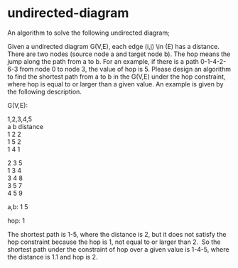 # undirected-diagram

An algorithm to solve the following undirected diagram;

Given a undirected diagram G(V,E), each edge (i,j) \in (E) has a distance. There are two nodes (source node a and target node b). The hop means the jump along the path from a to b. For an example, if there is a path 0-1-4-2-6-3 from node 0 to node 3, the value of hop is 5. Please design an algorithm to find the shortest path from a to b in the G(V,E) under the hop constraint, where hop is equal to or larger than a given value. An example is given by the following description.

G(V,E):

1,2,3,4,5<br>
a b distance<br>
1 2 2 <br>
1 5 2 <br>
1 4 1 <br>

2 3 5<br>
1 3 4<br>
3 4 8<br>
3 5 7<br>
4 5 9<br>

a,b:
1 5

hop:
1

The shortest path is 1-5, where the distance is 2, but it does not satisfy the hop constraint because the hop is 1, not equal to or larger than 2. 
So the shortest path under the constraint of hop over a given value is 1-4-5, where the distance is 1.1 and hop is 2.

